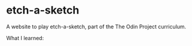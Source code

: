 # etch-a-sketch
A website to play etch-a-sketch, part of the The Odin Project curriculum.

What I learned:
